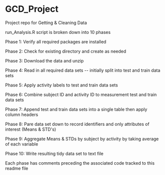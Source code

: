 # GCD_Project
Project repo for Getting &amp; Cleaning Data

run_Analysis.R script is broken down into 10 phases

  Phase  1:  Verify all required packages are installed
  
  Phase  2:  Check for existing directory and create as needed
  
  Phase  3:  Download the data and unzip
  
  Phase  4:  Read in all required data sets -- initially split into test and train data sets
  
  Phase  5:  Apply activity labels to test and train data sets
  
  Phase  6:  Combine subject ID and activity ID to measurement test and train data sets
  
  Phase  7:  Append test and train data sets into a single table then apply column headers
  
  Phase  8:  Pare data set down to record identifiers and only attributes of interest (Means & STD's)
  
  Phase  9:  Aggregate Means & STDs by subject by activity by taking average of each variable
  
  Phase 10:  Write resulting tidy data set to text file
  
Each phase has comments preceding the associated code tracked to this readme file  
